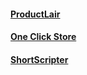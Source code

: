 #### [ProductLair](https://www.productlair.com/)
#### [One Click Store](https://www.oneclickstore.app/)
#### [ShortScripter](https://www.shortscripter.com/)

